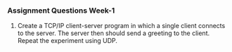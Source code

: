 ### Assignment Questions Week-1

1. Create a TCP/IP client-server program in which a single client connects to the server. The server then should send a greeting to the client. Repeat the experiment using UDP.